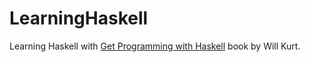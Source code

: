 # LearningHaskell

Learning Haskell with [Get Programming with Haskell](https://www.manning.com/books/get-programming-with-haskell) book by Will Kurt.
